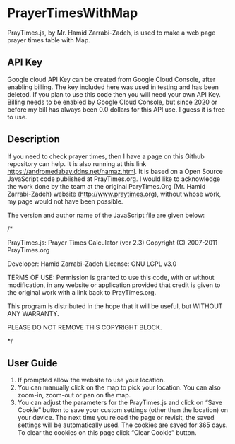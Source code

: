 # PrayerTimesWithMap
PrayTimes.js, by Mr. Hamid Zarrabi-Zadeh, is used to make a web page prayer times table with Map.

## API Key
Google cloud API Key can be created from Google Cloud Console, after enabling billing. The key included here was used in testing and has been deleted. If you plan to use this code then you will need your own API Key.
Billing needs to be enabled by Google Cloud Console, but since 2020 or before my bill has always been 0.0 dollars for this API use. I guess it is free to use.

## Description
If you need to check prayer times, then I have a page on this Github repository can help. It is also running at this link https://andromedabay.ddns.net/namaz.html. It is based on a Open Source JavaScript code published at PrayTimes.org. I would like to acknowledge the work done by the team at the original ParyTimes.Org (Mr. Hamid Zarrabi-Zadeh) website (http://www.praytimes.org), without whose work, my page would not have been possible.

The version and author name of the JavaScript file are given below:

/*

PrayTimes.js: Prayer Times Calculator (ver 2.3)
Copyright (C) 2007-2011 PrayTimes.org

Developer: Hamid Zarrabi-Zadeh
License: GNU LGPL v3.0

TERMS OF USE:
        Permission is granted to use this code, with or
        without modification, in any website or application
        provided that credit is given to the original work
        with a link back to PrayTimes.org.

This program is distributed in the hope that it will
be useful, but WITHOUT ANY WARRANTY.

PLEASE DO NOT REMOVE THIS COPYRIGHT BLOCK.

*/

## User Guide
1) If prompted allow the website to use your location.
2) You can manually click on the map to pick your location. You can also zoom-in, zoom-out or pan on the map.
3) You can adjust the parameters for the PrayTimes.js and click on “Save Cookie” button to save your custom settings (other than the location) on your device. The next time you reload the page or revisit, the saved settings will be automatically used. The cookies are saved for 365 days. To clear the cookies on this page click “Clear Cookie” button.
